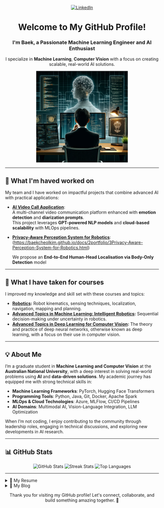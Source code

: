 <!-- Social icons section -->
<p align="center">
  <a href="[https://www.linkedin.com/in/baek-cheol-kim-a83b642b6/](https://www.linkedin.com/in/baekcheolkim/)" target="_blank">
    <img width="32px" alt="LinkedIn" title="LinkedIn" src="https://i.imgur.com/yRpa1dQ.png"/>
  </a>
</p>

<div align="center">
  <h1>Welcome to My GitHub Profile!</h1>
  <h3>I'm Baek, a Passionate Machine Learning Engineer and AI Enthusiast</h3>
  <p>I specialize in <b>Machine Learning</b>, <b>Computer Vision</b> with a focus on creating scalable, real-world AI solutions.</p>
  <img src="profileimage.jpg" width="300" alt="My Profile Picture">
</div>

---

## 🔭 What I'm haved worked on
My team and I have worked on impactful projects that combine advanced AI with practical applications:
- [**AI Video Call Application**]([https://github.com/Evolutioned-Organisation/Video-Call-AI-ANU](https://baekcheolkim.github.io/docs/2portfolio/2video-call-AI-application-project.html)):  
  A multi-channel video communication platform enhanced with **emotion detection** and **diarization prompts**.  
  This project leverages **GPT-powered NLP models** and **cloud-based scalability** with MLOps pipelines.

- [**Privacy-Aware Perception System for Robotics**](#):
  (https://baekcheolkim.github.io/docs/2portfolio/3Privacy-Aware-Perception-System-for-Robotics.html)  

  We propose an **End-to-End Human-Head Localisation via Body-Only Detection** model

---

## 🌱 What I have taken for courses
I improved my knowledge and skill set with these courses and topics:
- **[Robotics](https://programsandcourses.anu.edu.au/2025/course/ENGN6627):** Robot kinematics, sensing techniques, localization, navigation, mapping and planning.  
- **[Advanced Topics in Machine Learning: Intelligent Robotics](https://programsandcourses.anu.edu.au/2024/course/COMP8650):** Sequential decision-making under uncertainty in robotics.  
- **[Advanced Topics in Deep Learning for Computer Vision](https://programsandcourses.anu.edu.au/2024/course/COMP8536):** The theory and practice of deep neural networks, otherwise known as deep learning, with a focus  on their use in computer vision.  

---

## 💡 About Me
I’m a graduate student in **Machine Learning and Computer Vision** at the **Australian National University**, with a deep interest in solving real-world problems using **AI** and **data-driven solutions**. My academic journey has equipped me with strong technical skills in:
- **Machine Learning Frameworks**: PyTorch, Hugging Face Transformers  
- **Programming Tools**: Python, Java, Git, Docker, Apache Spark  
- **MLOps & Cloud Technologies**: Azure, MLFlow, CI/CD Pipelines  
- **AI Domains**: Multimodal AI, Vision-Language Integration, LLM Optimization  

When I’m not coding, I enjoy contributing to the community through leadership roles, engaging in technical discussions, and exploring new developments in AI research.

---

## 📊 GitHub Stats
<div align="center">
  <img src="https://github-readme-stats.vercel.app/api?username=BaekCheolKim&show_icons=true&theme=tokyonight" alt="GitHub Stats">
  <img src="https://github-readme-streak-stats.herokuapp.com/?user=BaekCheolKim&theme=tokyonight" alt="Streak Stats">
  <img src="https://github-readme-stats.vercel.app/api/top-langs/?username=BaekCheolKim&layout=compact&theme=tokyonight" alt="Top Languages">
</div>

---

<details>
  <summary>📄 My Resume</summary>
  Below is a summary of my professional experience and projects:
  
  ### Education
  - **Master of Machine Learning and Computer Vision**  
    Australian National University | Acton, ACT | Feb ’23 – Feb ’25  
    *Recipient of the ANU+ Award for leadership and community engagement.*

  ### Projects
  - **AI Video Call Application**: Developed a GPT-enhanced video call system with emotion detection.  
  - **Privacy-Aware Perception System**: Designed deep learning models for privacy-focused robotics.

  ### Skills
  - Machine Learning: PyTorch, Transformers  
  - Cloud & MLOps: Azure, Docker, CI/CD Pipelines  
  - Programming: Python, Java, Apache Spark
</details>

<details>
  <summary>📝 My Blog</summary>
  Here are some topics I write about:
  - The intersection of **AI and robotics**.
  - Best practices for **MLOps in production**.
  - Tutorials on **multi-modal AI integration**.
</details>

<div align="center">
  <p>Thank you for visiting my GitHub profile! Let's connect, collaborate, and build something amazing together. 🚀</p>
</div>
